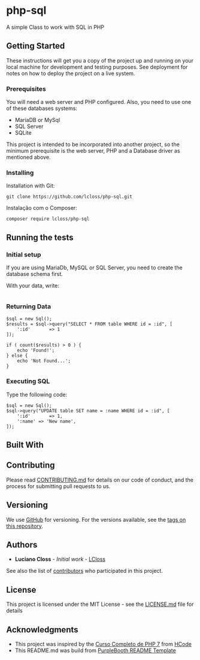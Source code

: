 # php-sql

A simple Class to work with SQL in PHP 

## Getting Started

These instructions will get you a copy of the project up and running on your local machine for development and testing purposes. See deployment for notes on how to deploy the project on a live system.

### Prerequisites

You will need a web server and PHP configured.
Also, you need to use one of these databases systems:
* MariaDB or MySql
* SQL Server
* SQLite

This project is intended to be incorporated into another project, so the minimum prerequisite is the web server, PHP and a Database driver as mentioned above.

### Installing

Installation with Git:

```
git clone https://github.com/lcloss/php-sql.git
```

Instalação com o Composer:

```
composer require lcloss/php-sql
```

## Running the tests

### Initial setup

If you are using MariaDb, MySQL or SQL Server, you need to create the database schema first.

With your data, write:

```
```

### Returning Data

```
$sql = new Sql();
$results = $sql->query("SELECT * FROM table WHERE id = :id", [
	':id'		=> 1
]);

if ( count($results) > 0 ) {
	echo 'Found!';
} else {
	echo 'Not Found...';
}
```

### Executing SQL

Type the following code:

```
$sql = new Sql();
$sql->query("UPDATE table SET name = :name WHERE id = :id", [
	':id'		=> 1,
	':name'	=> 'New name',
]);
```

## Built With

## Contributing

Please read [CONTRIBUTING.md](CONTRIBUTING.md) for details on our code of conduct, and the process for submitting pull requests to us.

## Versioning

We use [GitHub](https://github.com/) for versioning. For the versions available, see the [tags on this repository](https://github.com/lcloss/php-sql/tags). 

## Authors

* **Luciano Closs** - *Initial work* - [LCloss](https://github.com/lcloss)

See also the list of [contributors](https://github.com/lcloss/php-sql/contributors) who participated in this project.

## License

This project is licensed under the MIT License - see the [LICENSE.md](LICENSE.md) file for details

## Acknowledgments

* This project was inspired by the [Curso Completo de PHP 7](https://www.udemy.com/curso-php-7-online/) from [HCode](https://www.hcode.com.br/)
* This README.md was build from [PurpleBooth README Template](https://gist.github.com/PurpleBooth/109311bb0361f32d87a2)
